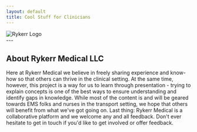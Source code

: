 ```yaml
---
layout: default
title: Cool Stuff for Clinicians
---
```

<div class="logo-banner">
  <img src="/github-pages/assets/images/logo.png" alt="Rykerr Logo" class="logo-img">
</div>
---

## About Rykerr Medical LLC

Here at Rykerr Medical we believe in freely sharing experience and know-how so that others can thrive in the clinical setting.  At the same time, however, this project is a way for us to learn through presentation - trying to explain concepts is one of the best ways to ensure understanding and identify gaps in knowledge.  While most of the content is and will be geared towards EMS folks and nurses in the transport setting, we hope that others will benefit from what we've got going on.  Last thing: Rykerr Medical is a collaborative platform and we welcome any and all feedback.  Don't ever hesitate to get in touch if you'd like to get involved or offer feedback.



